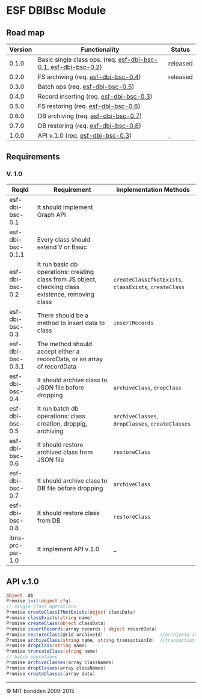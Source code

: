 # ESF DBIBsc Module
## Road map

Version | Functionality                                                                                         | Status
------- | ----------------------------------------------------------------------------------------------------- | --------
0.1.0   | Basic single class ops. (req. [esf-dbi-bsc-0.1](esf-dbi-bsc-0.1), [esf-dbi-bsc-0.2](esf-dbi-bsc-0.2)) | released
0.2.0   | FS archiving (req. [esf-dbi-bsc-0.4](esf-dbi-bsc-0.4))                                                | released
0.3.0   | Batch ops (req. [esf-dbi-bsc-0.5](esf-dbi-bsc-0.5))                                                   |
0.4.0   | Record inserting (req. [esf-dbi-bsc-0.3](esf-dbi-bsc-0.3))                                            |
0.5.0   | FS restoring (req. [esf-dbi-bsc-0.6](esf-dbi-bsc-0.6))                                                |
0.6.0   | DB archiving (req. [esf-dbi-bsc-0.7](esf-dbi-bsc-0.7))                                                |
0.7.0   | DB restoring (req. [esf-dbi-bsc-0.8](esf-dbi-bsc-0.8))                                                |
1.0.0   | API v.1.0 (req. [esf-dbi-bsc-0.3](esf-dbi-bsc-0.3))                                                   | _

## Requirements
### V. 1.0

ReqId             | Requirement                                                                                         | Implementation Methods
----------------- | --------------------------------------------------------------------------------------------------- | ------------------------------------------------------------------
esf-dbi-bsc-0.1   | It should implement Graph API                                                                       |
esf-dbi-bsc-0.1.1 | Every class should extend V or Basic                                                                |
esf-dbi-bsc-0.2   | It run basic db operations: creating class from JS object, checking class existence, removing class | ```createClassIfNotExists```, ```classExists```, ```createClass```
esf-dbi-bsc-0.3   | There should be a method to insert data to class                                                    | ```insertRecords```
esf-dbi-bsc-0.3.1 | The method should accept either a recordData, or an array of recordData                             |
esf-dbi-bsc-0.4   | It should archive class to JSON file before dropping                                                | ```archiveClass```, ```dropClass```
esf-dbi-bsc-0.5   | It run batch db operations: class creation, droppig, archiving                                      | ```archiveClasses```, ```dropClasses```, ```createClasses```
esf-dbi-bsc-0.6   | It should restore archived class from JSON file                                                     | ```restoreClass```
esf-dbi-bsc-0.7   | It should archive class to DB file before dropping                                                  | ```archiveClass```
esf-dbi-bsc-0.8   | It should restore class from DB                                                                     | ```restoreClass```
itms-prc-psr-1.0  | It implement API v.1.0                                                                              | _

## API v.1.0

```cs
object  db
Promise init(object cfg)
// single class operations
Promise createClassIfNotExists(object classData)
Promise classExists(string name)
Promise createClass(object classData)
Promise insertRecords(array records | object recordData)
Promise restoreClass(@rid archiveId)                     //archiveId is an archive fileName or @rid for FS and DB storage type respectively
Promise archiveClass(string name, string transactionId)  //transactionId defines version and optionally storage type: FS or DB
Promise dropClass(string name)
Promise truncateClass(string name)
// batch operations
Promise archiveClasses(array classNames)
Promise dropClasses(array classNames)
Promise createClasses(array data)
```

--------------------------------------------------------------------------------

© MIT bondden 2009-2015
